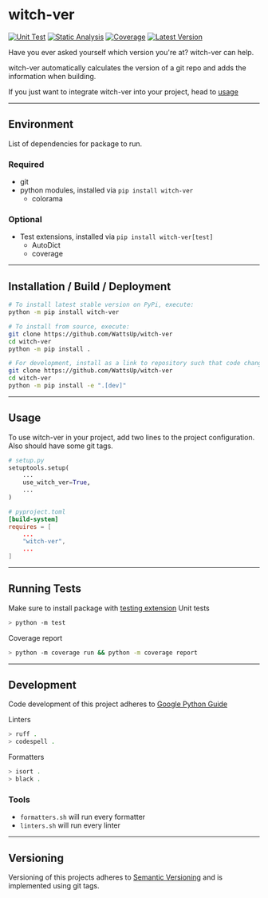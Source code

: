 # witch-ver
[![Unit Test][unittest-image]][unittest-url] [![Static Analysis][static-analysis-image]][static-analysis-url] [![Coverage][coverage-image]][coverage-url] [![Latest Version][pypi-image]][pypi-url]

Have you ever asked yourself which version you're at? witch-ver can help.

witch-ver automatically calculates the version of a git repo and adds the information when building.

If you just want to integrate witch-ver into your project, head to [usage](#usage)

----
## Environment
List of dependencies for package to run.
### Required
* git
* python modules, installed via `pip install witch-ver`
  * colorama

### Optional
* Test extensions, installed via `pip install witch-ver[test]`
  * AutoDict
  * coverage

----
## Installation / Build / Deployment
```bash
# To install latest stable version on PyPi, execute:
python -m pip install witch-ver

# To install from source, execute:
git clone https://github.com/WattsUp/witch-ver
cd witch-ver
python -m pip install .

# For development, install as a link to repository such that code changes are used. And include testing packages
git clone https://github.com/WattsUp/witch-ver
cd witch-ver
python -m pip install -e ".[dev]"
```

----
## Usage
To use witch-ver in your project, add two lines to the project configuration. Also should have some git tags.
```Python
# setup.py
setuptools.setup(
    ...
    use_witch_ver=True,
    ...
)
```
```toml
# pyproject.toml
[build-system]
requires = [
    ...
    "witch-ver",
    ...
]
```
----
## Running Tests
Make sure to install package with [testing extension](#optional)
Unit tests
```bash
> python -m test
```
Coverage report
```bash
> python -m coverage run && python -m coverage report
```
----
## Development
Code development of this project adheres to [Google Python Guide](https://google.github.io/styleguide/pyguide.html)

Linters
```bash
> ruff .
> codespell .
```
Formatters
```bash
> isort .
> black .
```
### Tools
- `formatters.sh` will run every formatter
- `linters.sh` will run every linter
---
## Versioning
Versioning of this projects adheres to [Semantic Versioning](https://semver.org/spec/v2.0.0.html) and is implemented using git tags.  

[pypi-image]: https://img.shields.io/pypi/v/witch-ver.svg
[pypi-url]: https://pypi.python.org/pypi/witch-ver/
[unittest-image]: https://github.com/WattsUp/witch-ver/actions/workflows/test.yml/badge.svg
[unittest-url]: https://github.com/WattsUp/witch-ver/actions/workflows/test.yml
[static-analysis-image]: https://github.com/WattsUp/witch-ver/actions/workflows/static-analysis.yml/badge.svg
[static-analysis-url]: https://github.com/WattsUp/witch-ver/actions/workflows/static-analysis.yml
[coverage-image]: https://img.shields.io/endpoint?url=https://gist.githubusercontent.com/WattsUp/36d9705addcd44fb0fccec1d23dc1338/raw/witch-ver__heads_master.json
[coverage-url]: https://github.com/WattsUp/witch-ver/actions/workflows/coverage.yml

